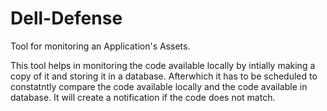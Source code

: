 # Dell-Defense
Tool for monitoring an Application's Assets.

This tool helps in monitoring the code available locally by intially making a copy of it and storing it in a database.
Afterwhich it has to be scheduled to constatntly compare the code available locally and the code available in database.
It will create a notification if the code does not match.
